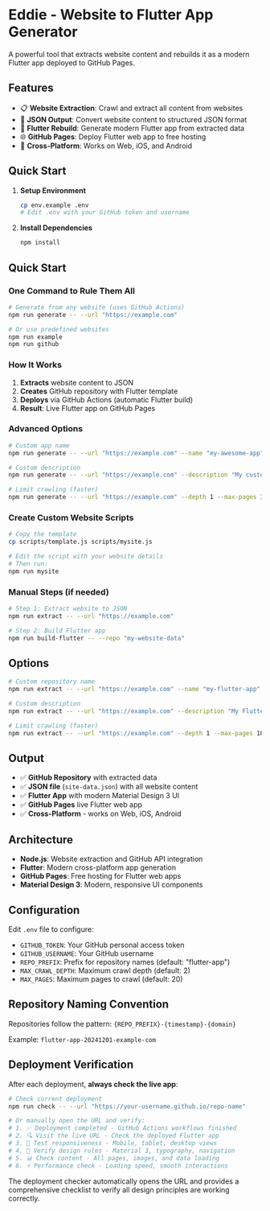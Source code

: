 # Eddie - Website to Flutter App Generator

A powerful tool that extracts website content and rebuilds it as a modern Flutter app deployed to GitHub Pages.

## Features

- 📋 **Website Extraction**: Crawl and extract all content from websites
- 📄 **JSON Output**: Convert website content to structured JSON format
- 🎨 **Flutter Rebuild**: Generate modern Flutter app from extracted data
- 🌐 **GitHub Pages**: Deploy Flutter web app to free hosting
- 📱 **Cross-Platform**: Works on Web, iOS, and Android

## Quick Start

1. **Setup Environment**

   ```bash
   cp env.example .env
   # Edit .env with your GitHub token and username
   ```

2. **Install Dependencies**

   ```bash
   npm install
   ```

## Quick Start

### One Command to Rule Them All

```bash
# Generate from any website (uses GitHub Actions)
npm run generate -- --url "https://example.com"

# Or use predefined websites
npm run example
npm run github
```

### How It Works

1. **Extracts** website content to JSON
2. **Creates** GitHub repository with Flutter template
3. **Deploys** via GitHub Actions (automatic Flutter build)
4. **Result**: Live Flutter app on GitHub Pages

### Advanced Options

```bash
# Custom app name
npm run generate -- --url "https://example.com" --name "my-awesome-app"

# Custom description
npm run generate -- --url "https://example.com" --description "My custom Flutter app"

# Limit crawling (faster)
npm run generate -- --url "https://example.com" --depth 1 --max-pages 10
```

### Create Custom Website Scripts

```bash
# Copy the template
cp scripts/template.js scripts/mysite.js

# Edit the script with your website details
# Then run:
npm run mysite
```

### Manual Steps (if needed)

```bash
# Step 1: Extract website to JSON
npm run extract -- --url "https://example.com"

# Step 2: Build Flutter app
npm run build-flutter -- --repo "my-website-data"
```

## Options

```bash
# Custom repository name
npm run extract -- --url "https://example.com" --name "my-flutter-app"

# Custom description
npm run extract -- --url "https://example.com" --description "My Flutter app"

# Limit crawling (faster)
npm run extract -- --url "https://example.com" --depth 1 --max-pages 10
```

## Output

- ✅ **GitHub Repository** with extracted data
- ✅ **JSON file** (`site-data.json`) with all website content
- ✅ **Flutter App** with modern Material Design 3 UI
- ✅ **GitHub Pages** live Flutter web app
- ✅ **Cross-Platform** - works on Web, iOS, Android

## Architecture

- **Node.js**: Website extraction and GitHub API integration
- **Flutter**: Modern cross-platform app generation
- **GitHub Pages**: Free hosting for Flutter web apps
- **Material Design 3**: Modern, responsive UI components

## Configuration

Edit `.env` file to configure:

- `GITHUB_TOKEN`: Your GitHub personal access token
- `GITHUB_USERNAME`: Your GitHub username
- `REPO_PREFIX`: Prefix for repository names (default: "flutter-app")
- `MAX_CRAWL_DEPTH`: Maximum crawl depth (default: 2)
- `MAX_PAGES`: Maximum pages to crawl (default: 20)

## Repository Naming Convention

Repositories follow the pattern: `{REPO_PREFIX}-{timestamp}-{domain}`

Example: `flutter-app-20241201-example-com`

## Deployment Verification

After each deployment, **always check the live app**:

```bash
# Check current deployment
npm run check -- --url "https://your-username.github.io/repo-name"

# Or manually open the URL and verify:
# 1. ✅ Deployment completed - GitHub Actions workflows finished
# 2. 🔍 Visit the live URL - Check the deployed Flutter app
# 3. 📱 Test responsiveness - Mobile, tablet, desktop views
# 4. 🎨 Verify design rules - Material 3, typography, navigation
# 5. 📊 Check content - All pages, images, and data loading
# 6. ⚡ Performance check - Loading speed, smooth interactions
```

The deployment checker automatically opens the URL and provides a comprehensive checklist to verify all design principles are working correctly.
